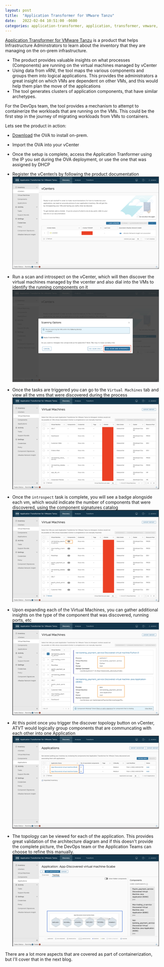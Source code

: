```yaml
---
layout: post
title:  "Application Transformer for VMware Tanzu"
date:   2022-02-04 10:51:00 -0600
categories: application-transformer, application, transformer, vmware, tanzu, kubernetes, cots, java, legacy
---
```


[Application Transformer for VMware Tanzu](https://tanzu.vmware.com/content/blog/application-transformer-for-vmware-tanzu) is a product that helps Infrastructure Adminstrators to learn about the inventory that they are managing on the on-prem infrastructure. 

* The product provides valuable insights on what processes (Components) are running on the virtual machines managed by vCenter
* Using data from vRNI, the tool maps the various components and groups them into logical applications. This provides the administrators a great insight on which VMs are dependent on other VMs, and this would help them plan the move of the applications
* The tool generates clusters of application components, that have similar archetypes. 

For the DevOps team, the tool provides a mechanism to attempt to containerize the workloads that are running on the VMs. This could be the first step in the journey of migrating workloads from VMs to containers.

Lets see the product in action:

* [Download](https://customerconnect.vmware.com/downloads/info/slug/infrastructure_operations_management/application_transformer_for_vmware_tanzu/1_x) the OVA to install on-prem.
* Import the OVA into your vCenter
* Once the setup is complete, access the Application Tranformer using the IP you set during the OVA deployment, or use the one that was assigned by DHCP

* Register the vCenter/s by following the product documentation
  ![](./../assets/atvt/atvt-1.png)

* Run a scan and introspect on the vCenter, which will then discover the virtual machines managed by the vcenter and also dial into the VMs to identify the running components on it
  ![](./../assets/atvt/atvt-2.png)

* Once the tasks are triggered you can go to the `Virtual Machines` tab and view all the vms that were discovered during the process
  ![](./../assets/atvt/atvt-3.png)

* Once the `introspect` task is complete, you will see a badge alongside each vm, which would indicate the number of components that were discovered, using the component signatures catalog
  ![](./../assets/atvt/atvt-4.png)

* Upon expanding each of the Virtual Machines, you can gather additional insights on the type of the component that was discovered, running ports, etc
  ![](./../assets/atvt/atvt-5.png)

* At this point once you trigger the discover topology button on vCenter, ATVT would logically group components that are communcating with each other into one Application
  ![](./../assets/atvt/atvt-6.png)

* The topology can be viewed for each of the application. This provides great validation of the architecture diagram and if this doesn't provide the complete picture, the DevOps team or the Application Teams can choose to refine this manually.
  ![](./../assets/atvt/atvt-7.png)

There are a lot more aspects that are covered as part of containerization, but I'll cover that in the next blog. 
